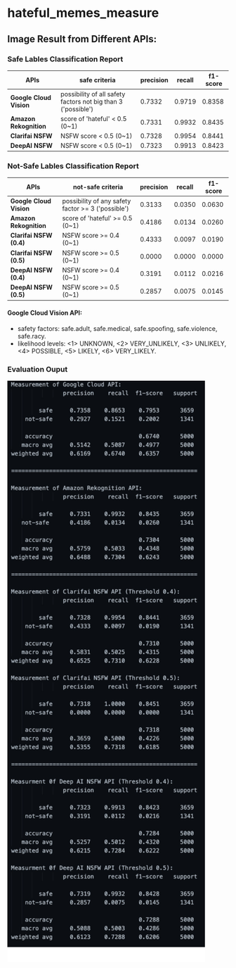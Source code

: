 # hateful_memes_measure
 
## Image Result from Different APIs:

### Safe Lables Classification Report
| APIs | safe criteria | precision | recall | f1-score | 
| --- | --- | --- | --- | --- |
| **Google Cloud Vision** | possibility of all safety factors not big than 3 ('possible') |0.7332 | 0.9719 | 0.8358 |
| **Amazon Rekognition** | score of 'hateful' < 0.5 (0\~1) | 0.7331 | 0.9932 | 0.8435 |
| **Clarifai NSFW**  | NSFW score < 0.5 (0\~1) | 0.7328 | 0.9954 | 0.8441 |
| **DeepAI NSFW** | NSFW score < 0.5 (0\~1) | 0.7323 | 0.9913 | 0.8423 |


### Not-Safe Lables Classification Report
| APIs| not-safe criteria | precision | recall | f1-score | 
| --- | --- | --- | --- | --- |
| **Google Cloud Vision**| possibility of any safety factor >= 3 ('possible') | 0.3133| 0.0350 | 0.0630 |
| **Amazon Rekognition**| score of 'hateful' >= 0.5 (0\~1) |0.4186 | 0.0134 | 0.0260 | 
| **Clarifai NSFW (0.4)**| NSFW score >= 0.4 (0\~1) | 0.4333| 0.0097 | 0.0190 |
| **Clarifai NSFW (0.5)**| NSFW score >= 0.5 (0\~1) | 0.0000| 0.0000 | 0.0000 |
| **DeepAI NSFW (0.4)** | NSFW score >= 0.4 (0\~1) | 0.3191| 0.0112 | 0.0216 |
| **DeepAI NSFW (0.5)** | NSFW score >= 0.5 (0\~1) | 0.2857| 0.0075 | 0.0145 |

#### Google Cloud Vision API:
- safety factors: safe.adult, safe.medical, safe.spoofing, safe.violence, safe.racy.
- likelihood levels: <1> UNKNOWN, <2> VERY_UNLIKELY, <3> UNLIKELY, <4> POSSIBLE, <5> LIKELY, <6> VERY_LIKELY.

### Evaluation Ouput
<img src="https://github.com/keyanUB/hateful_memes_measure/blob/main/img_result.png?raw=true" width="450">
